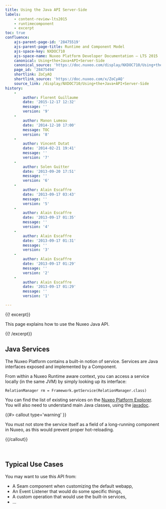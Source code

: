 ```yaml
---
title: Using the Java API Server-Side
labels:
    - content-review-lts2015
    - runtimecomponent
    - excerpt
toc: true
confluence:
    ajs-parent-page-id: '28475519'
    ajs-parent-page-title: Runtime and Component Model
    ajs-space-key: NXDOC710
    ajs-space-name: Nuxeo Platform Developer Documentation — LTS 2015
    canonical: Using+the+Java+API+Server-Side
    canonical_source: 'https://doc.nuxeo.com/display/NXDOC710/Using+the+Java+API+Server-Side'
    page_id: '28475494'
    shortlink: ZoCyAQ
    shortlink_source: 'https://doc.nuxeo.com/x/ZoCyAQ'
    source_link: /display/NXDOC710/Using+the+Java+API+Server-Side
history:
    - 
        author: Florent Guillaume
        date: '2015-12-17 12:32'
        message: ''
        version: '9'
    - 
        author: Manon Lumeau
        date: '2014-12-10 17:00'
        message: TOC
        version: '8'
    - 
        author: Vincent Dutat
        date: '2014-02-21 19:41'
        message: ''
        version: '7'
    - 
        author: Solen Guitter
        date: '2013-09-20 17:51'
        message: ''
        version: '6'
    - 
        author: Alain Escaffre
        date: '2013-09-17 03:43'
        message: ''
        version: '5'
    - 
        author: Alain Escaffre
        date: '2013-09-17 01:35'
        message: ''
        version: '4'
    - 
        author: Alain Escaffre
        date: '2013-09-17 01:31'
        message: ''
        version: '3'
    - 
        author: Alain Escaffre
        date: '2013-09-17 01:29'
        message: ''
        version: '2'
    - 
        author: Alain Escaffre
        date: '2013-09-17 01:29'
        message: ''
        version: '1'

---
```

{{! excerpt}}

This page explains how to use the Nuxeo Java API.

{{! /excerpt}}

## Java Services

The Nuxeo Platform contains a built-in notion of service. Services are Java interfaces exposed and implemented by a Component.

From within a Nuxeo Runtime aware context, you can access a service locally (in the same JVM) by simply looking up its interface:

```
RelationManager rm = Framework.getService(RelationManager.class)
```

You can find the list of existing services on the [Nuxeo Platform Explorer](http://explorer.nuxeo.org/nuxeo/site/distribution/Nuxeo%20Platform-7.10/listServices). You will also need to understand main Java classes, using the [javadoc](http://community.nuxeo.com/api/nuxeo/).

{{#> callout type='warning' }}

You must not store the service itself as a field of a long-running component in Nuxeo, as this would prevent proper hot-reloading.

{{/callout}}

&nbsp;

## Typical Use Cases

You may want to use this API from:

*   A Seam component when customizing the default webapp,
*   An Event Listener that would do some specific things,
*   A custom operation that would use the built-in services,
*   ...